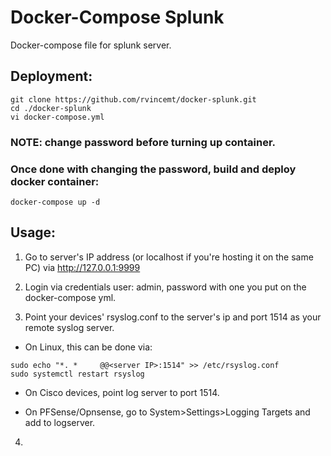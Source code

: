 # Docker-Compose Splunk
Docker-compose file for splunk server.


## Deployment:
````
git clone https://github.com/rvincemt/docker-splunk.git
cd ./docker-splunk
vi docker-compose.yml 
````
### NOTE: change password before turning up container.
### Once done with changing the password, build and deploy docker container:

````
docker-compose up -d 
````

## Usage:
1. Go to server's IP address (or localhost if you're hosting it on the same PC) via http://127.0.0.1:9999

2. Login via credentials user: admin, password with one you put on the docker-compose yml.

3. Point your devices' rsyslog.conf to the server's ip and port 1514 as your remote syslog server.

* On Linux, this can be done via:
````
sudo echo "*. *     @@<server IP>:1514" >> /etc/rsyslog.conf
sudo systemctl restart rsyslog
````


* On Cisco devices, point log server to <server ip> port 1514.
  
* On PFSense/Opnsense, go to System>Settings>Logging Targets and add to logserver. 
  
  
4. 




